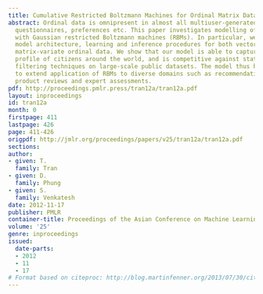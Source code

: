 ```yaml
---
title: Cumulative Restricted Boltzmann Machines for Ordinal Matrix Data Analysis
abstract: Ordinal data is omnipresent in almost all multiuser-generated feedback -
  questionnaires, preferences etc. This paper investigates modelling of ordinal data
  with Gaussian restricted Boltzmann machines (RBMs). In particular, we present the
  model architecture, learning and inference procedures for both vector-variate and
  matrix-variate ordinal data. We show that our model is able to capture latent opinion
  profile of citizens around the world, and is competitive against state-of-art collaborative
  filtering techniques on large-scale public datasets. The model thus has the potential
  to extend application of RBMs to diverse domains such as recommendation systems,
  product reviews and expert assessments.
pdf: http://proceedings.pmlr.press/tran12a/tran12a.pdf
layout: inproceedings
id: tran12a
month: 0
firstpage: 411
lastpage: 426
page: 411-426
origpdf: http://jmlr.org/proceedings/papers/v25/tran12a/tran12a.pdf
sections: 
author:
- given: T.
  family: Tran
- given: D.
  family: Phung
- given: S.
  family: Venkatesh
date: 2012-11-17
publisher: PMLR
container-title: Proceedings of the Asian Conference on Machine Learning
volume: '25'
genre: inproceedings
issued:
  date-parts:
  - 2012
  - 11
  - 17
# Format based on citeproc: http://blog.martinfenner.org/2013/07/30/citeproc-yaml-for-bibliographies/
---
```

